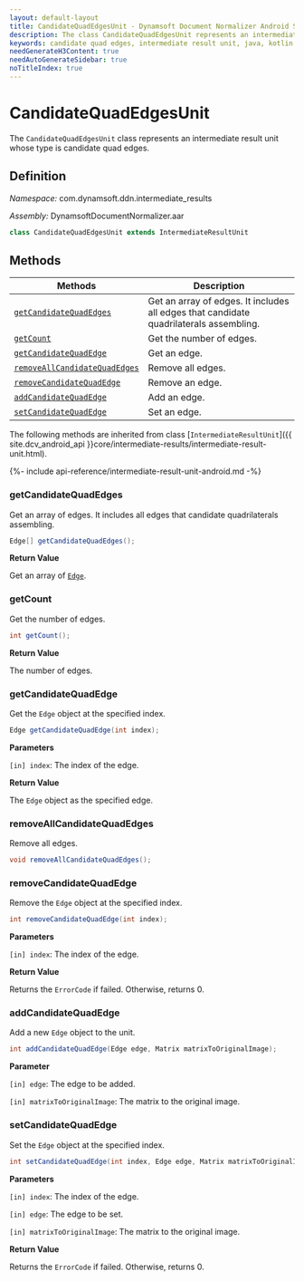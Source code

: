```yaml
---
layout: default-layout
title: CandidateQuadEdgesUnit - Dynamsoft Document Normalizer Android SDK API Reference
description: The class CandidateQuadEdgesUnit represents an intermediate result unit whose type is candidate quad edges.
keywords: candidate quad edges, intermediate result unit, java, kotlin
needGenerateH3Content: true
needAutoGenerateSidebar: true
noTitleIndex: true
---
```


# CandidateQuadEdgesUnit

The `CandidateQuadEdgesUnit` class represents an intermediate result unit whose type is candidate quad edges.

## Definition

*Namespace:* com.dynamsoft.ddn.intermediate_results

*Assembly:* DynamsoftDocumentNormalizer.aar

```java
class CandidateQuadEdgesUnit extends IntermediateResultUnit
```

## Methods

| Methods | Description |
| ------- | ----------- |
| [`getCandidateQuadEdges`](#getcandidatequadedges) | Get an array of edges. It includes all edges that candidate quadrilaterals assembling. |
| [`getCount`](#getcount) | Get the number of edges. |
| [`getCandidateQuadEdge`](#getcandidatequadedge) | Get an edge. |
| [`removeAllCandidateQuadEdges`](#removeallcandidatequadedges) | Remove all edges. |
| [`removeCandidateQuadEdge`](#removecandidatequadedge) | Remove an edge. |
| [`addCandidateQuadEdge`](#addcandidatequadedge) | Add an edge. |
| [`setCandidateQuadEdge`](#setcandidatequadedge) | Set an edge. |

The following methods are inherited from class [`IntermediateResultUnit`]({{ site.dcv_android_api }}core/intermediate-results/intermediate-result-unit.html).

{%- include api-reference/intermediate-result-unit-android.md -%}

### getCandidateQuadEdges

Get an array of edges. It includes all edges that candidate quadrilaterals assembling.

```java
Edge[] getCandidateQuadEdges();
```

**Return Value**

Get an array of [`Edge`]({{site.dcv_android_api}}core/basic-structures/edge.html).

### getCount

Get the number of edges.

```java
int getCount();
```

**Return Value**

The number of edges.

### getCandidateQuadEdge

Get the `Edge` object at the specified index.

```java
Edge getCandidateQuadEdge(int index);
```

**Parameters**

`[in] index`: The index of the edge.

**Return Value**

The `Edge` object as the specified edge.

### removeAllCandidateQuadEdges

Remove all edges.

```java
void removeAllCandidateQuadEdges();
```

### removeCandidateQuadEdge

Remove the `Edge` object at the specified index.

```java
int removeCandidateQuadEdge(int index);
```

**Parameters**

`[in] index`: The index of the edge.

**Return Value**

Returns the `ErrorCode` if failed. Otherwise, returns 0.

### addCandidateQuadEdge

Add a new `Edge` object to the unit.

```java
int addCandidateQuadEdge(Edge edge, Matrix matrixToOriginalImage);
```

**Parameter**

`[in] edge`: The edge to be added.

`[in] matrixToOriginalImage`: The matrix to the original image.

### setCandidateQuadEdge

Set the `Edge` object at the specified index.

```java
int setCandidateQuadEdge(int index, Edge edge, Matrix matrixToOriginalImage);
```

**Parameters**

`[in] index`: The index of the edge.

`[in] edge`: The edge to be set.

`[in] matrixToOriginalImage`: The matrix to the original image.

**Return Value**

Returns the `ErrorCode` if failed. Otherwise, returns 0.
